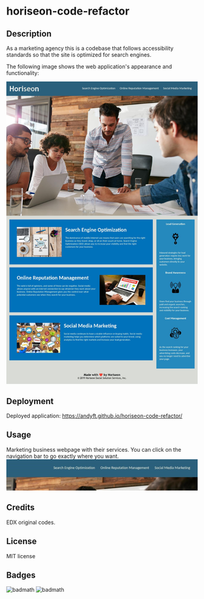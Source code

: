 # horiseon-code-refactor

## Description

As a marketing agency this is a codebase that follows accessibility standards so that the site is optimized for search engines.

The following image shows the web application's appearance and functionality:

![The Horiseon webpage includes a navigation bar, a header image, and cards with text and images at the bottom of the page.](https://github.com/AndyFt/horiseon-code-refactor/blob/main/assets/images/andyft-github-io-horiseon-code-refactor-.jpg)

## Deployment

Deployed application: https://andyft.github.io/horiseon-code-refactor/

## Usage

Marketing business webpage with their services. You can click on the navigation bar to go exactly where you want. ![navigation bar](https://github.com/AndyFt/horiseon-code-refactor/blob/main/assets/images/navigation-bar.jpg)

## Credits

EDX original codes.

## License

MIT license

## Badges
![badmath](https://img.shields.io/badge/HTML-65.3-blue)
![badmath](https://img.shields.io/badge/CSS-34.7-orange)